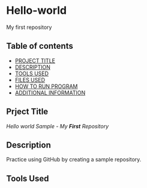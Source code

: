 # Hello-world
My first repository

## Table of contents

- [PROJECT TITLE](#Project-Title)
- [DESCRIPTION](#Description)
- [TOOLS USED](#Tools-Used)
- [FILES USED](#Files-Used)
- [HOW TO RUN PROGRAM](#How-To-Run-Program)
- [ADDITIONAL INFORMATION](#Additional-Information)


## Prject Title

*Hello world Sample - My **First** Repository* 

## Description

Practice using GitHub by creating a sample repository. 

## Tools Used


